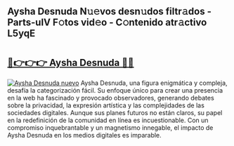 ## Aysha Desnuda N𝚞𝚎vos desn𝚞dos filtr𝚊dos - Parts-uIV F𝚘tos vid𝚎o - C𝚘ntenido atr𝚊ctivo L5yqE

# <h2><a href="http://mbbw5v.tromn.icu/?c=Aysha+Desnuda">🔗👉👉👉 Aysha Desnuda 🔗🔗</a></h2>

[![Aysha Desnuda nuevo](https://i.imgur.com/pEAQMta.gif)](http://mbbw5v.tromn.icu/?c=Aysha+Desnuda)
Aysha Desnuda, una figura enigmática y compleja, desafía la categorización fácil. Su enfoque único para crear una presencia en la web ha fascinado y provocado observadores, generando debates sobre la privacidad, la expresión artística y las complejidades de las sociedades digitales. Aunque sus planes futuros no están claros, su papel en la redefinición de la comunidad en línea es incuestionable. Con un compromiso inquebrantable y un magnetismo innegable, el impacto de Aysha Desnuda en los medios digitales es imparable.
